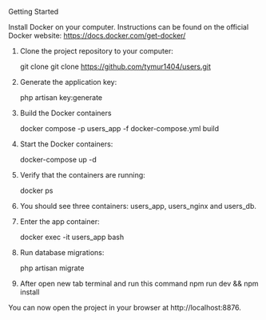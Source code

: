 Getting Started

Install Docker on your computer. Instructions can be found on the official Docker website: https://docs.docker.com/get-docker/

1. Clone the project repository to your computer:

   git clone git clone https://github.com/tymur1404/users.git


2. Generate the application key:

   php artisan key:generate

3. Build the Docker containers

   docker compose -p users_app -f docker-compose.yml build

4. Start the Docker containers:

   docker-compose up -d


5. Verify that the containers are running:

   docker ps


6. You should see three containers: users_app, users_nginx and users_db.

7. Enter the app container:

   docker exec -it users_app bash


8. Run database migrations:

   php artisan migrate


9. After open new tab terminal and run this command
   npm run dev && npm install

You can now open the project in your browser at http://localhost:8876.
